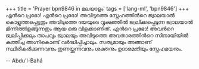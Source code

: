 +++
title = 'Prayer bpn9846 in മലയാളം'
tags = ['lang-ml', 'bpn9846']
+++
എന്‍റെ പ്രഭോ! എന്‍റെ പ്രഭോ! അവിടുത്തെ സ്നേഹത്തിന്‍റെ ജ്വാലയാല്‍ കൊളുത്തപ്പെട്ടതും അവിടുത്തെ ദയയുടെ വൃക്ഷത്തില്‍ ജ്വലിക്കപ്പെടുന്ന ജ്വാലയാല്‍ മിന്നിത്തിളങ്ങുന്നതും ആയ ഒരു വിളക്കാണിത്. എന്‍റെ പ്രഭോ! അവന്‍റെ ജ്വലിപ്പിക്കലും താപവും ജ്വാലയും അവിടുത്തെ അവതാരത്തിന്‍റെ സിനായിയില്‍ കത്തിച്ച അഗ്നികൊണ്ട് വര്‍ദ്ധിപ്പിച്ചാലും. സത്യമായും അങ്ങാണ് സ്ഥിരീകരിക്കുന്നവനും തുണയ്ക്കുന്നവനും ശക്തനും ഉദാരമതിയും സ്നേഹമയനും.

-- Abdu'l-Bahá
